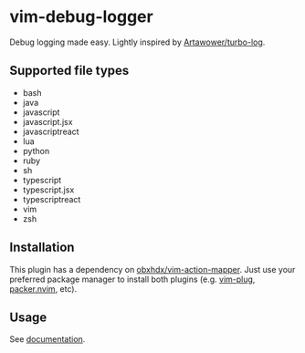 # vim-debug-logger

Debug logging made easy. Lightly inspired by [Artawower/turbo-log](https://github.com/Artawower/turbo-log).

## Supported file types

- bash
- java
- javascript
- javascript.jsx
- javascriptreact
- lua
- python
- ruby
- sh
- typescript
- typescript.jsx
- typescriptreact
- vim
- zsh

## Installation

This plugin has a dependency on [obxhdx/vim-action-mapper](https://github.com/obxhdx/vim-action-mapper). Just use your preferred package manager to install both plugins (e.g. [vim-plug](https://github.com/junegunn/vim-plug), [packer.nvim](https://github.com/wbthomason/packer.nvim), etc).

## Usage

See [documentation](https://github.com/obxhdx/vim-debug-logger/blob/main/doc/debug-logger.txt).
